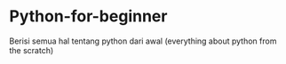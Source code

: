 # Python-for-beginner
Berisi semua hal tentang python dari awal (everything about python from the scratch)
